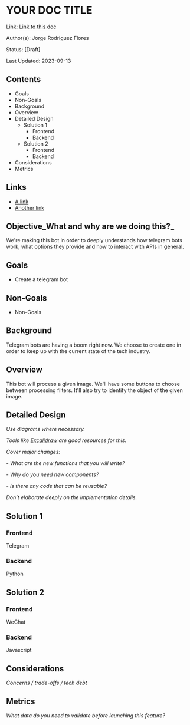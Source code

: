 # YOUR DOC TITLE
Link: [Link to this doc](#)

Author(s): Jorge Rodriguez Flores

Status: [Draft]

Last Updated: 2023-09-13

## Contents
- Goals
- Non-Goals
- Background
- Overview
- Detailed Design
  - Solution 1
    - Frontend
    - Backend
  - Solution 2
    - Frontend
    - Backend
- Considerations
- Metrics


## Links
- [A link](#)
- [Another link](#)

## Objective_What and why are we doing this?_
We're making this bot in order to deeply understands how telegram bots work, what options they provide
and how to interact with APIs in general.
## Goals
- Create a telegram bot
## Non-Goals
- Non-Goals

## Background
Telegram bots are having a boom right now. We choose to create one in order to 
keep up with the current state of the tech industry.
## Overview
This bot will process a given image. We'll have some buttons to choose between processing filters.
It'll also try to identify the object of the given image.
## Detailed Design
_Use diagrams where necessary._

_Tools like [Excalidraw](https://excalidraw.com) are good resources for this._

_Cover major changes:_

 _- What are the new functions that you will write?_

 _- Why do you need new components?_

 _- Is there any code that can be reusable?_

_Don’t elaborate deeply on the implementation details._

## Solution 1
### Frontend
Telegram
### Backend
Python

## Solution 2
### Frontend
WeChat
### Backend
Javascript

## Considerations
_Concerns / trade-offs / tech debt_

## Metrics
_What data do you need to validate before launching this feature?_














